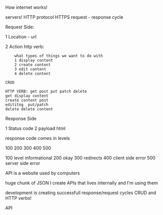 How internet works!

servers!
HTTP protocol 
HTTPS request - response cycle

Request Side:

1 Location - url

2 Action
    http verb: 

        what types of things we want to do with
        1 display content
        2 create content
        3 edit content
        4 delete content

    CRUD

    HTTP VERB: get post put patch delete
    get display content
    create content post
    edititng  put/patch
    delete delete content


Response Side

1 Status code
2 payload
    html

response code comes in levels 

100 
200
300
400
500

100 level informational
200 okay
300 redirects
400 client side error
500 server side error

API is a website used by computers

huge chunk of JSON 
I create APIs that lives internally and I'm using them 

development is creating successfull response/request cycles
CRUD and HTTP verbs!

API

